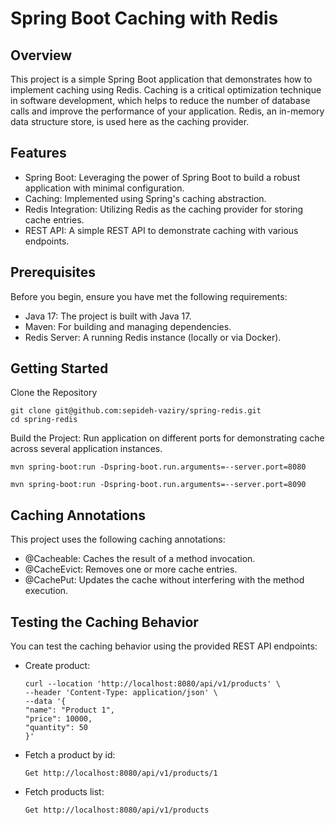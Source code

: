 # Spring Boot Caching with Redis

## Overview
This project is a simple Spring Boot application that demonstrates how to implement caching using Redis. 
Caching is a critical optimization technique in software development, which helps to reduce the number of database calls and improve the performance of your application. 
Redis, an in-memory data structure store, is used here as the caching provider.

## Features
- Spring Boot: Leveraging the power of Spring Boot to build a robust application with minimal configuration.
- Caching: Implemented using Spring's caching abstraction.
- Redis Integration: Utilizing Redis as the caching provider for storing cache entries.
- REST API: A simple REST API to demonstrate caching with various endpoints.

## Prerequisites
Before you begin, ensure you have met the following requirements:

- Java 17: The project is built with Java 17.
- Maven: For building and managing dependencies.
- Redis Server: A running Redis instance (locally or via Docker).

## Getting Started
Clone the Repository

```shell
git clone git@github.com:sepideh-vaziry/spring-redis.git
cd spring-redis
```

Build the Project: Run application on different ports for demonstrating cache across several application instances.

```shell
mvn spring-boot:run -Dspring-boot.run.arguments=--server.port=8080

mvn spring-boot:run -Dspring-boot.run.arguments=--server.port=8090
```

## Caching Annotations
This project uses the following caching annotations:

- @Cacheable: Caches the result of a method invocation.
- @CacheEvict: Removes one or more cache entries.
- @CachePut: Updates the cache without interfering with the method execution.

## Testing the Caching Behavior
You can test the caching behavior using the provided REST API endpoints:

- Create product:
    ```
    curl --location 'http://localhost:8080/api/v1/products' \
    --header 'Content-Type: application/json' \
    --data '{
    "name": "Product 1",
    "price": 10000,
    "quantity": 50
    }'
    ```
  
- Fetch a product by id:
    ```
    Get http://localhost:8080/api/v1/products/1
    ```

- Fetch products list:
    ```
    Get http://localhost:8080/api/v1/products
    ```